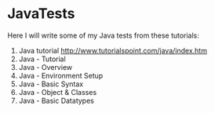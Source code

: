 # JavaTests
Here I will write some of my Java tests from these tutorials:

1. Java tutorial http://www.tutorialspoint.com/java/index.htm
  1. Java - Tutorial
  2. Java - Overview
  3. Java - Environment Setup
  4. Java - Basic Syntax
  5. Java - Object & Classes
  6. Java - Basic Datatypes

